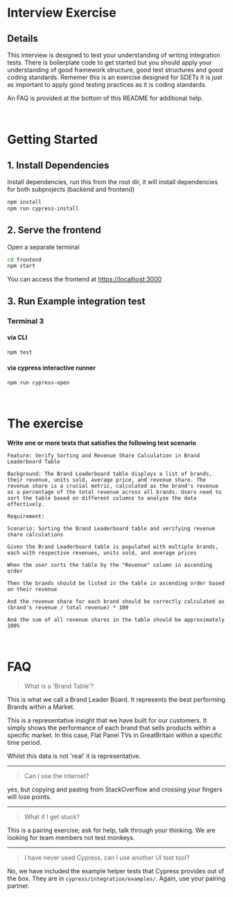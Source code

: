 # Interview Exercise

## Details
This interview is designed to test your understanding of writing integration tests. There is boilerplate code to get started but you should apply your understanding of good framework structure, good test structures and good coding standards. Rememer this is an exercise designed for SDETs it is just as important to apply good testing practices as it is coding standards. 

An FAQ is provided at the bottom of this README for additional help.

<br>

# Getting Started
## 1. Install Dependencies
Install dependencies, run this from the root dir, it will install dependencies for both subprojects (backend and frontend)
```bash
npm install
npm run cypress-install
```

## 2. Serve the frontend
Open a separate terminal

```bash
cd frontend
npm start
```

You can access the frontend at [https://localhost:3000](http://localhost:3000)

## 3. Run Example integration test

### Terminal 3
#### via CLI
```bash
npm test
```

#### via cypress interactive runner
```
npm run cypress-open
```
<br>


# The exercise
**Write one or more tests that satisfies the following test scenario**
```gherkin
Feature: Verify Sorting and Revenue Share Calculation in Brand Leaderboard Table

Background: The Brand Leaderboard table displays a list of brands, their revenue, units sold, average price, and revenue share. The revenue share is a crucial metric, calculated as the brand's revenue as a percentage of the total revenue across all brands. Users need to sort the table based on different columns to analyze the data effectively.

Requirement:

Scenario: Sorting the Brand Leaderboard table and verifying revenue share calculations

Given the Brand Leaderboard table is populated with multiple brands, each with respective revenues, units sold, and average prices

When the user sorts the table by the "Revenue" column in ascending order

Then the brands should be listed in the table in ascending order based on their revenue

And the revenue share for each brand should be correctly calculated as (brand's revenue / total revenue) * 100

And the sum of all revenue shares in the table should be approximately 100%
```
<br>

# FAQ 
> What is a 'Brand Table'?

This is what we call a Brand Leader Board. It represents the best performing Brands within a Market. 

This is a representative insight that we have built for our customers. It simply shows the performance of each brand that sells products within a specific market. In this case, Flat Panel TVs in GreatBritain within a specific time period.

Whilst this data is not 'real' it is representative.

-----

> Can I use the internet?

yes, but copying and pastng from StackOverflow and crossing your fingers will lose points.

-----

> What if I get stuck?

This is a pairing exercise; ask for help, talk through your thinking. We are looking for team members not test monkeys.

----

> I have never used Cypress, can I use another UI test tool?

No, we have included the example helper tests that Cypress provides out of the box. They are in `cypress/integration/examples/`. Again, use your pairing partner. 
